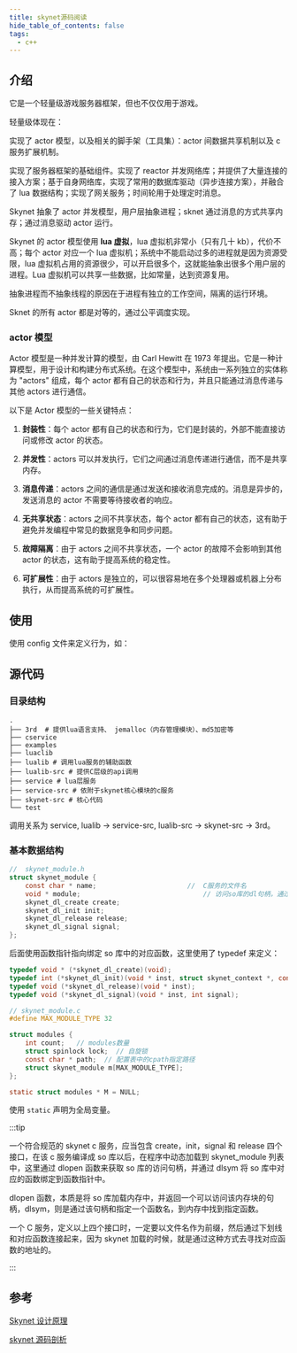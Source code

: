 ```yaml
---
title: skynet源码阅读
hide_table_of_contents: false
tags:
  - c++
---
```


## 介绍

它是一个轻量级游戏服务器框架，但也不仅仅用于游戏。

轻量级体现在：

实现了 actor 模型，以及相关的脚手架（工具集）：actor 间数据共享机制以及 c 服务扩展机制。

实现了服务器框架的基础组件。实现了 reactor 并发网络库；并提供了大量连接的接入方案；基于自身网络库，实现了常用的数据库驱动（异步连接方案），并融合了 lua 数据结构；实现了网关服务；时间轮用于处理定时消息。

Skynet 抽象了 actor 并发模型，用户层抽象进程；sknet 通过消息的方式共享内存；通过消息驱动 actor 运行。

Skynet 的 actor 模型使用 **lua 虚拟**，lua 虚拟机非常小（只有几十 kb），代价不高；每个 actor 对应一个 lua 虚拟机；系统中不能启动过多的进程就是因为资源受限，lua 虚拟机占用的资源很少，可以开启很多个，这就能抽象出很多个用户层的进程。Lua 虚拟机可以共享一些数据，比如常量，达到资源复用。

抽象进程而不抽象线程的原因在于进程有独立的工作空间，隔离的运行环境。

Sknet 的所有 actor 都是对等的，通过公平调度实现。

### actor 模型

Actor 模型是一种并发计算的模型，由 Carl Hewitt 在 1973 年提出。它是一种计算模型，用于设计和构建分布式系统。在这个模型中，系统由一系列独立的实体称为 "actors" 组成，每个 actor 都有自己的状态和行为，并且只能通过消息传递与其他 actors 进行通信。

以下是 Actor 模型的一些关键特点：

1. **封装性**：每个 actor 都有自己的状态和行为，它们是封装的，外部不能直接访问或修改 actor 的状态。

2. **并发性**：actors 可以并发执行，它们之间通过消息传递进行通信，而不是共享内存。

3. **消息传递**：actors 之间的通信是通过发送和接收消息完成的。消息是异步的，发送消息的 actor 不需要等待接收者的响应。

4. **无共享状态**：actors 之间不共享状态，每个 actor 都有自己的状态，这有助于避免并发编程中常见的数据竞争和同步问题。

5. **故障隔离**：由于 actors 之间不共享状态，一个 actor 的故障不会影响到其他 actor 的状态，这有助于提高系统的稳定性。

6. **可扩展性**：由于 actors 是独立的，可以很容易地在多个处理器或机器上分布执行，从而提高系统的可扩展性。

## 使用

使用 config 文件来定义行为，如：

## 源代码

### 目录结构

```
.
├── 3rd  # 提供lua语言支持、 jemalloc（内存管理模块）、md5加密等
├── cservice
├── examples
├── luaclib
├── lualib # 调用lua服务的辅助函数
├── lualib-src # 提供C层级的api调用
├── service # lua层服务
├── service-src # 依附于skynet核心模块的c服务
├── skynet-src # 核心代码
└── test
```

调用关系为 service, lualib -> service-src, lualib-src -> skynet-src -> 3rd。

### 基本数据结构

```c
//  skynet_module.h
struct skynet_module {
	const char * name;                       //  C服务的文件名
	void * module;                               // 访问so库的dl句柄，通过dlopen获取
	skynet_dl_create create;
	skynet_dl_init init;
	skynet_dl_release release;
	skynet_dl_signal signal;
};
```

后面使用函数指针指向绑定 so 库中的对应函数，这里使用了 typedef 来定义：

```c
typedef void * (*skynet_dl_create)(void);
typedef int (*skynet_dl_init)(void * inst, struct skynet_context *, const char * parm);
typedef void (*skynet_dl_release)(void * inst);
typedef void (*skynet_dl_signal)(void * inst, int signal);
```

```c
// skynet_module.c
#define MAX_MODULE_TYPE 32

struct modules {
	int count;   // modules数量
	struct spinlock lock;  // 自旋锁
	const char * path;  // 配置表中的cpath指定路径
	struct skynet_module m[MAX_MODULE_TYPE]; 
};

static struct modules * M = NULL;
```

使用 `static` 声明为全局变量。

:::tip

一个符合规范的 skynet c 服务，应当包含 create，init，signal 和 release 四个接口，在该 c 服务编译成 so 库以后，在程序中动态加载到 skynet_module 列表中，这里通过 dlopen 函数来获取 so 库的访问句柄，并通过 dlsym 将 so 库中对应的函数绑定到函数指针中。

dlopen 函数，本质是将 so 库加载内存中，并返回一个可以访问该内存块的句柄，dlsym，则是通过该句柄和指定一个函数名，到内存中找到指定函数。

一个 C 服务，定义以上四个接口时，一定要以文件名作为前缀，然后通过下划线和对应函数连接起来，因为 skynet 加载的时候，就是通过这种方式去寻找对应函数的地址的。

:::

## 参考

[Skynet 设计原理](https://blog.csdn.net/Long_xu/article/details/128274169)

[skynet 源码剖析](https://zhuanlan.zhihu.com/p/698153760)

